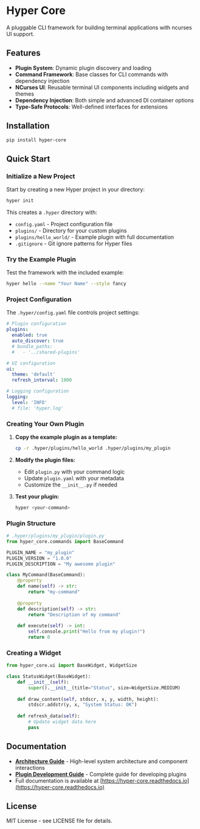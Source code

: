 # Hyper Core

A pluggable CLI framework for building terminal applications with ncurses UI support.

## Features

- **Plugin System**: Dynamic plugin discovery and loading
- **Command Framework**: Base classes for CLI commands with dependency injection
- **NCurses UI**: Reusable terminal UI components including widgets and themes  
- **Dependency Injection**: Both simple and advanced DI container options
- **Type-Safe Protocols**: Well-defined interfaces for extensions

## Installation

```bash
pip install hyper-core
```

## Quick Start

### Initialize a New Project

Start by creating a new Hyper project in your directory:

```bash
hyper init
```

This creates a `.hyper` directory with:
- `config.yaml` - Project configuration file
- `plugins/` - Directory for your custom plugins
- `plugins/hello_world/` - Example plugin with full documentation
- `.gitignore` - Git ignore patterns for Hyper files

### Try the Example Plugin

Test the framework with the included example:

```bash
hyper hello --name "Your Name" --style fancy
```

### Project Configuration

The `.hyper/config.yaml` file controls project settings:

```yaml
# Plugin configuration
plugins:
  enabled: true
  auto_discover: true
  # bundle_paths:
  #   - '../shared-plugins'

# UI configuration
ui:
  theme: 'default'
  refresh_interval: 1000

# Logging configuration  
logging:
  level: 'INFO'
  # file: 'hyper.log'
```

### Creating Your Own Plugin

1. **Copy the example plugin as a template:**
   ```bash
   cp -r .hyper/plugins/hello_world .hyper/plugins/my_plugin
   ```

2. **Modify the plugin files:**
   - Edit `plugin.py` with your command logic
   - Update `plugin.yaml` with your metadata
   - Customize the `__init__.py` if needed

3. **Test your plugin:**
   ```bash
   hyper <your-command>
   ```

### Plugin Structure

```python
# .hyper/plugins/my_plugin/plugin.py
from hyper_core.commands import BaseCommand

PLUGIN_NAME = "my_plugin"
PLUGIN_VERSION = "1.0.0"
PLUGIN_DESCRIPTION = "My awesome plugin"

class MyCommand(BaseCommand):
    @property
    def name(self) -> str:
        return "my-command"
    
    @property
    def description(self) -> str:
        return "Description of my command"
    
    def execute(self) -> int:
        self.console.print("Hello from my plugin!")
        return 0
```

### Creating a Widget

```python
from hyper_core.ui import BaseWidget, WidgetSize

class StatusWidget(BaseWidget):
    def __init__(self):
        super().__init__(title="Status", size=WidgetSize.MEDIUM)
    
    def draw_content(self, stdscr, x, y, width, height):
        stdscr.addstr(y, x, "System Status: OK")
    
    def refresh_data(self):
        # Update widget data here
        pass
```

## Documentation

- **[Architecture Guide](architecture.md)** - High-level system architecture and component interactions
- **[Plugin Development Guide](plugin-guide.md)** - Complete guide for developing plugins
- Full documentation is available at [https://hyper-core.readthedocs.io](https://hyper-core.readthedocs.io)

## License

MIT License - see LICENSE file for details.